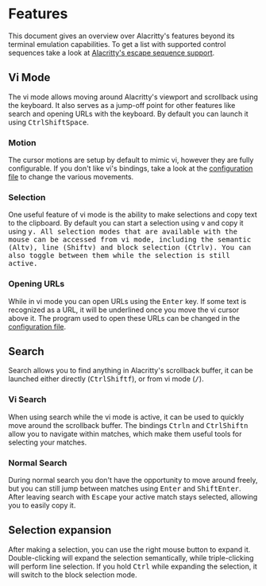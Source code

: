 # Features

This document gives an overview over Alacritty's features beyond its terminal
emulation capabilities. To get a list with supported control sequences take a
look at [Alacritty's escape sequence support](./escape_support.md).

## Vi Mode

The vi mode allows moving around Alacritty's viewport and scrollback using the
keyboard. It also serves as a jump-off point for other features like search and
opening URLs with the keyboard. By default you can launch it using
<kbd>Ctrl</kbd><kbd>Shift</kbd><kbd>Space</kbd>.

### Motion

The cursor motions are setup by default to mimic vi, however they are fully
configurable. If you don't like vi's bindings, take a look at the [configuration
file] to change the various movements.

### Selection

One useful feature of vi mode is the ability to make selections and copy text to
the clipboard. By default you can start a selection using <kbd>v</kbd> and copy
it using <kbd>y<kbd>. All selection modes that are available with the mouse can
be accessed from vi mode, including the semantic (<kbd>Alt</kbd><kbd>v</kbd>),
line (<kbd>Shift</kbd><kbd>v</kbd>) and block selection
(<kbd>Ctrl</kbd><kbd>v</kbd>). You can also toggle between them while the
selection is still active.

### Opening URLs

While in vi mode you can open URLs using the <kbd>Enter</kbd> key. If some text
is recognized as a URL, it will be underlined once you move the vi cursor above
it. The program used to open these URLs can be changed in the [configuration
file].

## Search

Search allows you to find anything in Alacritty's scrollback buffer, it can be
launched either directly (<kbd>Ctrl</kbd><kbd>Shift</kbd><kbd>f</kbd>), or from
vi mode (<kbd>/</kbd>).

### Vi Search

When using search while the vi mode is active, it can be used to quickly move
around the scrollback buffer. The bindings <kbd>Ctrl</kbd><kbd>n</kbd> and
<kbd>Ctrl</kbd><kbd>Shift</kbd><kbd>n</kbd> allow you to navigate within
matches, which make them useful tools for selecting your matches.

### Normal Search

During normal search you don't have the opportunity to move around freely, but
you can still jump between matches using <kbd>Enter</kbd> and
<kbd>Shift</kbd><kbd>Enter</kbd>. After leaving search with <kbd>Escape</kbd>
your active match stays selected, allowing you to easily copy it.

## Selection expansion

After making a selection, you can use the right mouse button to expand it.
Double-clicking will expand the selection semantically, while triple-clicking
will perform line selection. If you hold <kbd>Ctrl</kbd> while expanding the
selection, it will switch to the block selection mode.

[configuration file]: ../alacritty.yml
